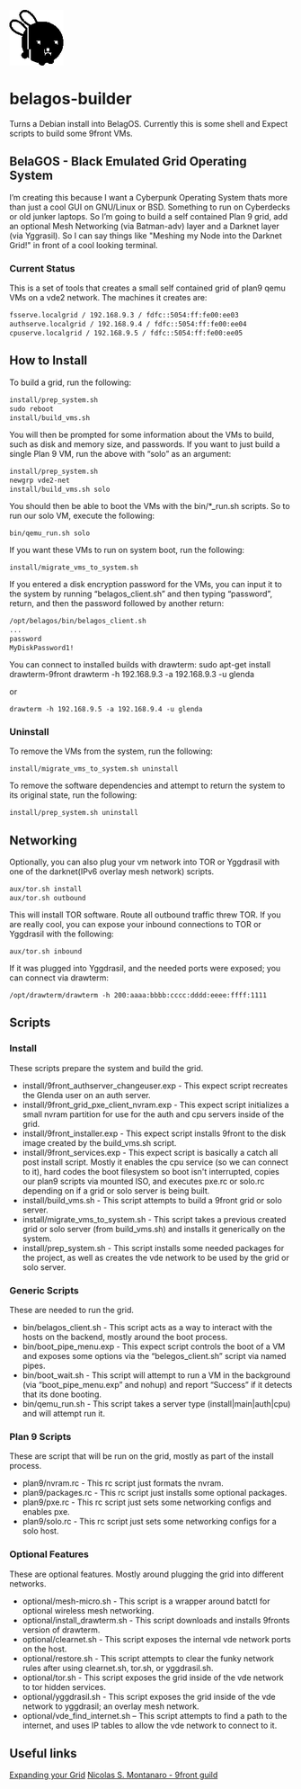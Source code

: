 ![BelaGOS Logo](bela_black.png?raw=true)
# belagos-builder
Turns a Debian install into BelagOS. Currently this is some shell and Expect scripts to build some 9front VMs.

## BelaGOS - Black Emulated Grid Operating System
I’m creating this because I want a Cyberpunk Operating System thats more than just a cool GUI on GNU/Linux or BSD. Something to run on Cyberdecks or old junker laptops. So I’m going to build a self contained Plan 9 grid, add an optional Mesh Networking (via Batman-adv) layer and a Darknet layer (via Yggrasil). So I can say things like "Meshing my Node into the Darknet Grid!" in front of a cool looking terminal.

### Current Status

This is a set of tools that creates a small self contained grid of plan9 qemu VMs on a vde2 network. The machines it creates are:

	fsserve.localgrid / 192.168.9.3 / fdfc::5054:ff:fe00:ee03
	authserve.localgrid / 192.168.9.4 / fdfc::5054:ff:fe00:ee04
	cpuserve.localgrid / 192.168.9.5 / fdfc::5054:ff:fe00:ee05

## How to Install

To build a grid, run the following:

	install/prep_system.sh
	sudo reboot
	install/build_vms.sh

You will then be prompted for some information about the VMs to build, such as disk and memory size, and passwords. If you want to just build a single Plan 9 VM, run the above with “solo” as an argument:

	install/prep_system.sh
	newgrp vde2-net
	install/build_vms.sh solo

You should then be able to boot the VMs with the bin/*_run.sh scripts. So to run our solo VM, execute the following:

	bin/qemu_run.sh solo

If you want these VMs to run on system boot, run the following:

	install/migrate_vms_to_system.sh

If you entered a disk encryption password for the VMs, you can input it to the system by running “belagos_client.sh” and then typing “password”, return, and then the password followed by another return:

	/opt/belagos/bin/belagos_client.sh
	...
	password
	MyDiskPassword1!

You can connect to installed builds with drawterm:
	sudo apt-get install drawterm-9front
	drawterm -h 192.168.9.3 -a 192.168.9.3 -u glenda

or

	drawterm -h 192.168.9.5 -a 192.168.9.4 -u glenda

### Uninstall

To remove the VMs from the system, run the following:

	install/migrate_vms_to_system.sh uninstall

To remove the software dependencies and attempt to return the system to its original state, run the following:

	install/prep_system.sh uninstall

## Networking

Optionally, you can also plug your vm network into TOR or Yggdrasil with one of the darknet(IPv6 overlay mesh network) scripts.

	aux/tor.sh install
	aux/tor.sh outbound

This will install TOR software. Route all outbound traffic threw TOR. If you are really cool, you can expose your inbound connections to TOR or Yggdrasil with the following:

	aux/tor.sh inbound

If it was plugged into Yggdrasil, and the needed ports were exposed; you can connect via drawterm:

	/opt/drawterm/drawterm -h 200:aaaa:bbbb:cccc:dddd:eeee:ffff:1111

## Scripts
### Install
These scripts prepare the system and build the grid.
 - install/9front_authserver_changeuser.exp - This expect script recreates the Glenda user on an auth server.
 - install/9front_grid_pxe_client_nvram.exp - This expect script initializes a small nvram partition for use for the auth and cpu servers inside of the grid. 
 - install/9front_installer.exp - This expect script installs 9front to the disk image created by the build_vms.sh script. 
 - install/9front_services.exp - This expect script is basically a catch all post install script. Mostly it enables the cpu service (so we can connect to it), hard codes the boot filesystem so boot isn't interrupted, copies our plan9 scripts via mounted ISO, and executes pxe.rc or solo.rc depending on if a grid or solo server is being built. 
 - install/build_vms.sh - This script attempts to build a 9front grid or solo server. 
 - install/migrate_vms_to_system.sh - This script takes a previous created grid or solo server (from build_vms.sh) and installs it generically on the system.
 - install/prep_system.sh - This script installs some needed packages for the project, as well as creates the vde network to be used by the grid or solo server. 

### Generic Scripts
These are needed to run the grid.
 - bin/belagos_client.sh - This script acts as a way to interact with the hosts on the backend, mostly around the boot process.
 - bin/boot_pipe_menu.exp - This expect script controls the boot of a VM and exposes some options via the “belegos_client.sh” script via named pipes. 
 - bin/boot_wait.sh - This script will attempt to run a VM in the background (via “boot_pipe_menu.exp” and nohup) and report “Success” if it detects that its done booting.
 - bin/qemu_run.sh - This script takes a server type (install|main|auth|cpu) and will attempt run it.

### Plan 9 Scripts
These are script that will be run on the grid, mostly as part of the install process.
 - plan9/nvram.rc - This rc script just formats the nvram. 
 - plan9/packages.rc - This rc script just installs some optional packages. 
 - plan9/pxe.rc - This rc script just sets some networking configs and enables pxe.
 - plan9/solo.rc - This rc script just sets some networking configs for a solo host.

### Optional Features
These are optional features. Mostly around plugging the grid into different networks. 
 - optional/mesh-micro.sh - This script is a wrapper around batctl for optional wireless mesh networking.
 - optional/install_drawterm.sh - This script downloads and installs 9fronts version of drawterm. 
 - optional/clearnet.sh - This script exposes the internal vde network ports on the host.
 - optional/restore.sh - This script attempts to clear the funky network rules after using clearnet.sh, tor.sh, or yggdrasil.sh. 
 - optional/tor.sh - This script exposes the grid inside of the vde network to tor hidden services. 
 - optional/yggdrasil.sh - This script exposes the grid inside of the vde network to yggdrasil; an overlay mesh network. 
 - optional/vde_find_internet.sh – This script attempts to find a path to the internet, and uses IP tables to allow the vde network to connect to it.

## Useful links

[Expanding your Grid](https://9p.io/wiki/plan9/Expanding_your_Grid/index.html)
[Nicolas S. Montanaro - 9front guild](https://nicolasmontanaro.com/blog/9front-guide/)


